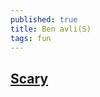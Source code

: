 ```yaml
---
published: true
title: Ben avli(S)
tags: fun
---
```

## [Scary](https://www.jwz.org/blog/2018/06/ben-avlis/)
